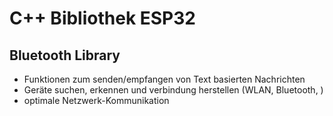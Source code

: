 # C++ Bibliothek ESP32

## Bluetooth Library
- Funktionen zum senden/empfangen von Text basierten Nachrichten
- Geräte suchen, erkennen und verbindung herstellen (WLAN, Bluetooth, )
- optimale Netzwerk-Kommunikation
